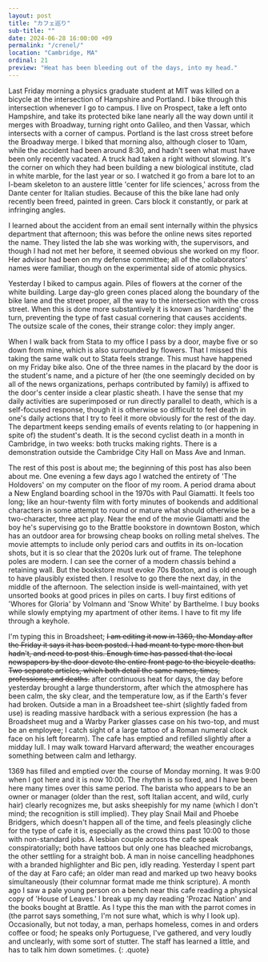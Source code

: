 ```yaml
---
layout: post
title: "カフェ巡り"
sub-title: ""
date: 2024-06-28 16:00:00 +09
permalink: "/crenel/"
location: "Cambridge, MA"
ordinal: 21
preview: "Heat has been bleeding out of the days, into my head."
---
```


Last Friday morning a physics graduate student at MIT was killed on a bicycle at the intersection of Hampshire and Portland. I bike through this intersection whenever I go to campus. I live on Prospect, take a left onto Hampshire, and take its protected bike lane nearly all the way down until it merges with Broadway, turning right onto Galileo, and then Vassar, which intersects with a corner of campus. Portland is the last cross street before the Broadway merge. I biked that morning also, although closer to 10am, while the accident had been around 8:30, and hadn't seen what must have been only recently vacated. A truck had taken a right without slowing. It's the corner on which they had been building a new biological institute, clad in white marble, for the last year or so. I watched it go from a bare lot to an I-beam skeleton to an austere little 'center for life sciences,' across from the Dante center for Italian studies. Because of this the bike lane had only recently been freed, painted in green. Cars block it constantly, or park at infringing angles.

I learned about the accident from an email sent internally within the physics department that afternoon; this was before the online news sites reported the name. They listed the lab she was working with, the supervisors, and though I had not met her before, it seemed obvious she worked on my floor. Her advisor had been on my defense committee; all of the collaborators' names were familiar, though on the experimental side of atomic physics.

Yesterday I biked to campus again. Piles of flowers at the corner of the white building. Large day-glo green cones placed along the boundary of the bike lane and the street proper, all the way to the intersection with the cross street. When this is done more substantively it is known as 'hardening' the turn, preventing the type of fast casual cornering that causes accidents. The outsize scale of the cones, their strange color: they imply anger.

When I walk back from Stata to my office I pass by a door, maybe five or so down from mine, which is also surrounded by flowers. That I missed this taking the same walk out to Stata feels strange. This must have happened on my Friday bike also. One of the three names in the placard by the door is the student's name, and a picture of her (the one seemingly decided on by all of the news organizations, perhaps contributed by family) is affixed to the door's center inside a clear plastic sheath. I have the sense that my daily activities are superimposed or run directly parallel to death, which is a self-focused response, though it is otherwise so difficult to feel death in one's daily actions that I try to feel it more obviously for the rest of the day. The department keeps sending emails of events relating to (or happening in spite of) the student's death. It is the second cyclist death in a month in Cambridge, in two weeks: both trucks making rights. There is a demonstration outside the Cambridge City Hall on Mass Ave and Inman.

The rest of this post is about me; the beginning of this post has also been about me. One evening a few days ago I watched the entirety of 'The Holdovers' on my computer on the floor of my room. A period drama about a New England boarding school in the 1970s with Paul Giamatti. It feels too long; like an hour-twenty film with forty minutes of bookends and additional characters in some attempt to round or mature what should otherwise be a two-character, three act play. Near the end of the movie Giamatti and the boy he's supervising go to the Brattle bookstore in downtown Boston, which has an outdoor area for browsing cheap books on rolling metal shelves. The movie attempts to include only period cars and outfits in its on-location shots, but it is so clear that the 2020s lurk out of frame. The telephone poles are modern. I can see the corner of a modern chassis behind a retaining wall. But the bookstore must evoke 70s Boston, and is old enough to have plausibly existed then. I resolve to go there the next day, in the middle of the afternoon. The selection inside is well-maintained, with yet unsorted books at good prices in piles on carts. I buy first editions of 'Whores for Gloria' by Volmann and 'Snow White' by Barthelme. I buy books while slowly emptying my apartment of other items. I have to fit my life through a keyhole.

I'm typing this in Broadsheet; ~~I am editing it now in 1369, the Monday after the Friday it says it has been posted. I had meant to type more then but hadn't, and need to post this. Enough time has passed that the local newspapers by the door devote the entire front page to the bicycle deaths. Two separate articles, which both detail the same names, times, professions, and deaths.~~ after continuous heat for days, the day before yesterday brought a large thunderstorm, after which the atmosphere has been calm, the sky clear, and the temperature low, as if the Earth's fever had broken. Outside a man in a Broadsheet tee-shirt (slightly faded from use) is reading massive hardback with a serious expression (he has a Broadsheet mug and a Warby Parker glasses case on his two-top, and must be an employee; I catch sight of a large tattoo of a Roman numeral clock face on his left forearm). The cafe has emptied and refilled slightly after a midday lull. I may walk toward Harvard afterward; the weather encourages something between calm and lethargy.

1369 has filled and emptied over the course of Monday morning. It was 9:00 when I got here and it is now 10:00. The rhythm is so fixed, and I have been here many times over this same period. The barista who appears to be an owner or manager (older than the rest, soft Italian accent, and wild, curly hair) clearly recognizes me, but asks sheepishly for my name (which I don't mind; the recognition is still implied). They play Snail Mail and Phoebe Bridgers, which doesn't happen all of the time, and feels pleasingly cliche for the type of cafe it is, especially as the crowd thins past 10:00 to those with non-standard jobs. A lesbian couple across the cafe speak conspiratorially; both have tattoos but only one has bleached microbangs, the other settling for a straight bob. A man in noise cancelling headphones with a branded highlighter and Bic pen, idly reading. Yesterday I spent part of the day at Faro café; an older man read and marked up two heavy books simultaneously (their columnar format made me think scripture). A month ago I saw a pale young person on a bench near this cafe reading a physical copy of 'House of Leaves.' I break up my day reading 'Prozac Nation' and the books bought at Brattle. As I type this the man with the parrot comes in (the parrot says something, I'm not sure what, which is why I look up). Occasionally, but not today, a man, perhaps homeless, comes in and orders coffee or food; he speaks only Portuguese, I've gathered, and very loudly and unclearly, with some sort of stutter. The staff has learned a little, and has to talk him down sometimes.
{: .quote}

































